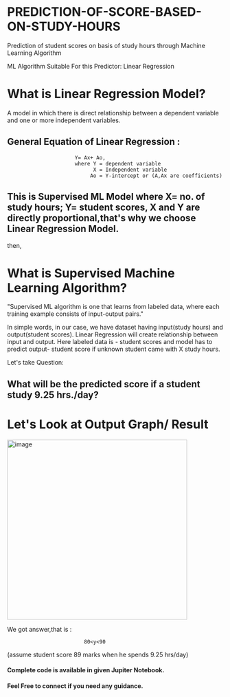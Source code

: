 # PREDICTION-OF-SCORE-BASED-ON-STUDY-HOURS
Prediction of student scores on basis of study hours through Machine Learning Algorithm 

ML Algorithm Suitable For this Predictor: Linear Regression

# What is Linear Regression Model?
A model in which there is direct relationship between a dependent variable and one or more independent variables.
## General Equation of Linear Regression :  
                          Y= Ax+ Ao, 
                          where Y = dependent variable
                                X = Independent variable
                               Ao = Y-intercept or (A,Ax are coefficients)
  
## This is Supervised ML Model where  X= no. of study hours; Y= student scores, X and Y are directly proportional,that's why we choose Linear Regression Model.
then,
# What is Supervised Machine Learning Algorithm?
"Supervised ML algorithm is one that learns from labeled data, where each training example consists of input-output pairs."

In simple words, in our case, we have dataset having input(study hours) and output(student scores). Linear Regression will create relationship between input and output. Here labeled data is - student scores and model has to  predict output- student score if unknown student came with X study hours.

Let's take Question:
## What will be the predicted score if a student study 9.25 hrs./day?

# Let's Look at Output Graph/ Result

<img width="419" alt="image" src="https://github.com/user-attachments/assets/9f8d691c-c19b-4be1-abd6-846228f49156">

We got answer,that is :

                             80<y<90
(assume student score 89 marks when he spends 9.25 hrs/day)

#### Complete code is available in given Jupiter Notebook. 
#### Feel Free to connect if you need any guidance.
